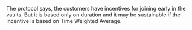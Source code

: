 The protocol says, the customers have incentives for joining early in the vaults. But it is based only on duration and it may be sustainable if the incentive is based on Time Weighted Average.
